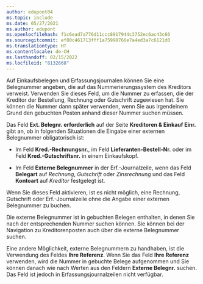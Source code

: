 ```yaml
---
author: edupont04
ms.topic: include
ms.date: 05/27/2021
ms.author: edupont
ms.openlocfilehash: f1c6ead7a776d11ccc8917944c3752ec6ac43c66
ms.sourcegitcommit: ef80c461713fff1a75998766e7a4ed3a7c6121d0
ms.translationtype: HT
ms.contentlocale: de-CH
ms.lasthandoff: 02/15/2022
ms.locfileid: "8132668"
---
```

Auf Einkaufsbelegen und Erfassungsjournalen können Sie eine Belegnummer angeben, die auf das Nummerierungssystem des Kreditors verweist. Verwenden Sie dieses Feld, um die Nummer zu erfassen, die der Kreditor der Bestellung, Rechnung oder Gutschrift zugewiesen hat. Sie können die Nummer dann später verwenden, wenn Sie aus irgendeinem Grund den gebuchten Posten anhand dieser Nummer suchen müssen.

Das Feld **Ext. Belegnr. erforderlich** auf der Seite **Kreditoren & Einkauf Einr.** gibt an, ob in folgenden Situationen die Eingabe einer externen Belegnummer obligatorisch ist:

* Im Feld **Kred.-Rechnungsnr.**, im Feld **Lieferanten-Bestell-Nr.** oder im Feld **Kred.-Gutschriftsnr.** in einem Einkaufskopf.

* Im Feld **Externe Belegnummer** in der Erf.-Journalzeile, wenn das Feld **Belegart** auf *Rechnung*, *Gutschrift* oder *Zinsrechnung* und das Feld **Kontoart** auf *Kreditor* festgelegt ist.

Wenn Sie dieses Feld aktivieren, ist es nicht möglich, eine Rechnung, Gutschrift oder Erf.-Journalzeile ohne die Angabe einer externen Belegnummer zu buchen.

Die externe Belegnummer ist in gebuchten Belegen enthalten, in denen Sie nach der entsprechenden Nummer suchen können. Sie können bei der Navigation zu Kreditorenposten auch über die externe Belegnummer suchen.

Eine andere Möglichkeit, externe Belegnummern zu handhaben, ist die Verwendung des Feldes **Ihre Referenz**. Wenn Sie das Feld **Ihre Referenz** verwenden, wird die Nummer in gebuchte Belege aufgenommen und Sie können danach wie nach Werten aus den Feldern **Externe Belegnr.** suchen. Das Feld ist jedoch in Erfassungsjournalzeilen nicht verfügbar.
